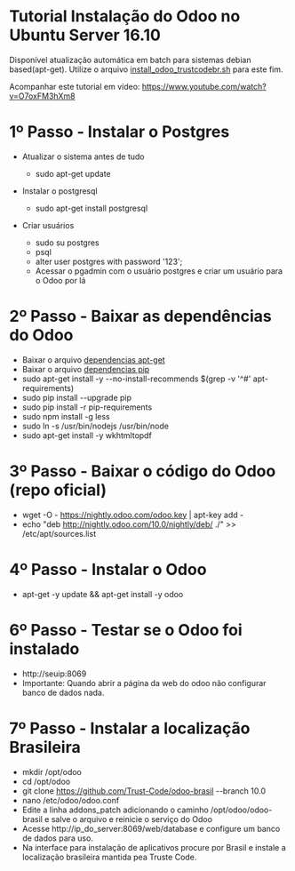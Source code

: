# Tutorial Instalação do Odoo no Ubuntu Server 16.10


Disponível atualização automática em batch para sistemas debian based(apt-get).
Utilize o arquivo [install_odoo_trustcodebr.sh](install_odoo_trustcodebr.sh) para este fim.


Acompanhar este tutorial em vídeo:
 https://www.youtube.com/watch?v=O7oxFM3hXm8

# 1º Passo - Instalar o Postgres

- Atualizar o sistema antes de tudo
    * sudo apt-get update

- Instalar o postgresql
    * sudo apt-get install postgresql
 

- Criar usuários
    * sudo su postgres
    * psql
    * alter user postgres with password '123';
    * Acessar o pgadmin com o usuário postgres e criar um usuário para o Odoo por lá


# 2º Passo - Baixar as dependências do Odoo

* Baixar o arquivo [dependencias apt-get](apt-requirements)
* Baixar o arquivo [dependencias pip](pip-requirements)
* sudo apt-get install -y --no-install-recommends $(grep -v '^#' apt-requirements)
* sudo pip install --upgrade pip
* sudo pip install -r pip-requirements
* sudo npm install -g less
* sudo ln -s /usr/bin/nodejs /usr/bin/node
* sudo apt-get install -y wkhtmltopdf


# 3º Passo - Baixar o código do Odoo (repo oficial)

* wget -O - https://nightly.odoo.com/odoo.key | apt-key add -
* echo "deb http://nightly.odoo.com/10.0/nightly/deb/ ./" >> /etc/apt/sources.list


# 4º Passo - Instalar o Odoo

* apt-get -y update && apt-get install -y odoo

# 6º Passo - Testar se o Odoo foi instalado
* http://seuip:8069
* Importante: Quando abrir a página da web do odoo não configurar banco de dados nada.

# 7º Passo - Instalar a localização Brasileira 
* mkdir /opt/odoo
* cd /opt/odoo
* git clone https://github.com/Trust-Code/odoo-brasil --branch 10.0
* nano /etc/odoo/odoo.conf
* Edite a linha addons_patch adicionando o caminho /opt/odoo/odoo-brasil e salve o arquivo e reinicie o serviço do Odoo
* Acesse http://ip_do_server:8069/web/database e configure um banco de dados para uso.
* Na interface para instalação de aplicativos procure por Brasil e instale a localização brasileira mantida pea Truste Code.
